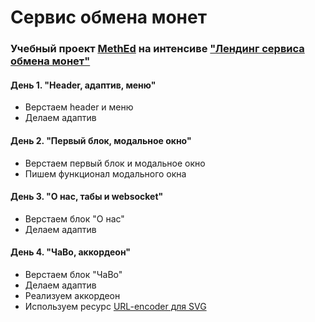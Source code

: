 # Сервис обмена монет

### Учебный проект [MethEd](https://methed.ru/) на интенсиве ["Лендинг сервиса обмена монет"](https://my.methed.ru/teach/control/stream/view/id/618801468)

#### День 1. "Header, адаптив, меню"
- Верстаем header и меню
- Делаем адаптив

#### День 2. "Первый блок, модальное окно"
- Верстаем первый блок и модальное окно
- Пишем функционал модального окна

#### День 3. "О нас, табы и websocket"
- Верстаем блок "О нас"
- Делаем адаптив 

#### День 4. "ЧаВо, аккордеон"
- Верстаем блок "ЧаВо"
- Делаем адаптив 
- Реализуем аккордеон
- Используем ресурс [URL-encoder для SVG](https://yoksel.github.io/url-encoder/)